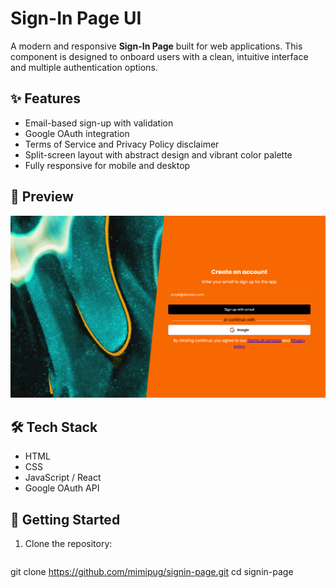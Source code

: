 # Sign-In Page UI

A modern and responsive **Sign-In Page** built for web applications. This component is designed to onboard users with a clean, intuitive interface and multiple authentication options.

## ✨ Features

- Email-based sign-up with validation
- Google OAuth integration
- Terms of Service and Privacy Policy disclaimer
- Split-screen layout with abstract design and vibrant color palette
- Fully responsive for mobile and desktop

## 📸 Preview

![Sign-In Page Screenshot](4.png) 

## 🛠️ Tech Stack

- HTML
- CSS
- JavaScript / React
- Google OAuth API

## 🚀 Getting Started

1. Clone the repository:
   ```bash
  git clone https://github.com/mimipug/signin-page.git
   cd signin-page

